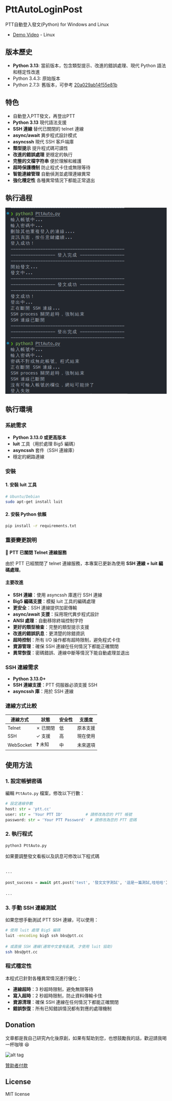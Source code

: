 # PttAutoLoginPost

PTT自動登入發文(Python) for Windows and Linux

* [Demo Video](https://youtu.be/FkdR6C-a9Nw) - Linux

## 版本歷史

* **Python 3.13**: 當前版本，包含類型提示、改進的錯誤處理、現代 Python 語法和穩定性改進
* Python 3.4.3: 原始版本
* Python 2.7.3: 舊版本，可參考 [20a029ab14f55e81b](https://github.com/twtrubiks/PttAutoLoginPost/tree/20a029ab14f55e81b790c90698c8cd0d0b03ad3d)

## 特色

* 自動登入PTT發文，再登出PTT
* **Python 3.13** 現代語法支援
* **SSH 連線** 替代已關閉的 telnet 連線
* **async/await** 異步程式設計模式
* **asyncssh** 現代 SSH 客戶端庫
* **類型提示** 提升程式碼可讀性
* **改進的錯誤處理** 更穩定的執行
* **完整的文檔字符串** 便於理解和維護
* **超時保護機制** 防止程式卡住或無限等待
* **智能連線管理** 自動偵測並處理連線異常
* **強化穩定性** 各種異常情況下都能正常退出

## 執行過程

![alt tag](preview.png)

## 執行環境

### 系統需求

* **Python 3.13.0 或更高版本**
* **luit** 工具（用於處理 Big5 編碼）
* **asyncssh** 套件（SSH 連線庫）
* 穩定的網路連線

### 安裝

#### 1. 安裝 luit 工具

```bash
# Ubuntu/Debian
sudo apt-get install luit
```

#### 2. 安裝 Python 依賴

```bash
pip install -r requirements.txt
```

### 重要變更說明

🚨 **PTT 已關閉 Telnet 連線服務**

由於 PTT 已經關閉了 telnet 連線服務，本專案已更新為使用 **SSH 連線 + luit 編碼處理**。

#### 主要改進

* **SSH 連線**：使用 asyncssh 庫進行 SSH 連線
* **Big5 編碼支援**：模擬 luit 工具的編碼處理
* **更安全**：SSH 連線提供加密傳輸
* **async/await 支援**：採用現代異步程式設計
* **ANSI 處理**：自動移除終端控制字符
* **更好的類型檢查**：完整的類型提示支援
* **改進的錯誤訊息**：更清楚的除錯資訊
* **超時控制**：所有 I/O 操作都有超時限制，避免程式卡住
* **資源管理**：確保 SSH 連線在任何情況下都能正確關閉
* **異常恢復**：密碼錯誤、連線中斷等情況下能自動處理並退出

### SSH 連線需求

* **Python 3.13.0+**
* **SSH 連線支援**：PTT 伺服器必須支援 SSH
* **asyncssh 庫**：用於 SSH 連線

### 連線方式比較

| 連線方式 | 狀態 | 安全性 | 支援度 |
|---------|------|--------|--------|
| Telnet  | ✗ 已關閉 | 低 | 原本支援 |
| SSH     | ✓ 支援 | 高 | 現在使用 |
| WebSocket | ❓ 未知 | 中 | 未來選項 |

## 使用方法

### 1. 設定帳號密碼

編輯 `PttAuto.py` 檔案，修改以下行數：

```python
# 設定連線參數
host: str = 'ptt.cc'
user: str = 'Your PTT ID'          # 請修改為您的 PTT 帳號
password: str = 'Your PTT Password'  # 請修改為您的 PTT 密碼
```

### 2. 執行程式

```bash
python3 PttAuto.py
```

如果要調整發文看板以及訊息可修改以下程式碼

```python

...

post_success = await ptt.post('test', '發文文字測試', '這是一篇測試,哇哈哈')

...
```

### 3. 手動 SSH 連線測試

如果您想手動測試 PTT SSH 連線，可以使用：

```bash
# 使用 luit 處理 Big5 編碼
luit -encoding big5 ssh bbs@ptt.cc

# 或直接 SSH 連線(通常中文會有亂碼, 才使用 luit 協助)
ssh bbs@ptt.cc
```

### 程式穩定性

本程式已針對各種異常情況進行優化：
- **連線超時**：3 秒超時限制，避免無限等待
- **寫入超時**：2 秒超時限制，防止資料傳輸卡住
- **資源清理**：確保 SSH 連線在任何情況下都能正確關閉
- **錯誤恢復**：所有已知錯誤情況都有對應的處理機制

## Donation

文章都是我自己研究內化後原創，如果有幫助到您，也想鼓勵我的話，歡迎請我喝一杯咖啡 :laughing:

![alt tag](https://i.imgur.com/LRct9xa.png)

[贊助者付款](https://payment.opay.tw/Broadcaster/Donate/9E47FDEF85ABE383A0F5FC6A218606F8)

## License

MIT license
